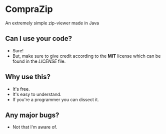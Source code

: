 # CompraZip
An extremely simple zip-viewer made in Java

## Can I use your code?
* Sure!
* But, make sure to give credit according to the **MIT** license which can be found in the *LICENSE* file. 

## Why use this?
* It's free.
* It's easy to understand.
* If you're a programmer you can dissect it.

## Any major bugs?
* Not that I'm aware of.